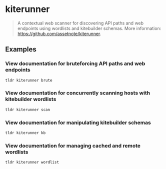 # kiterunner

> A contextual web scanner for discovering API paths and web endpoints using wordlists and kitebuilder schemas. More information: <https://github.com/assetnote/kiterunner>.

## Examples

### View documentation for bruteforcing API paths and web endpoints

```bash
tldr kiterunner brute
```

### View documentation for concurrently scanning hosts with kitebuilder wordlists

```bash
tldr kiterunner scan
```

### View documentation for manipulating kitebuilder schemas

```bash
tldr kiterunner kb
```

### View documentation for managing cached and remote wordlists

```bash
tldr kiterunner wordlist
```
